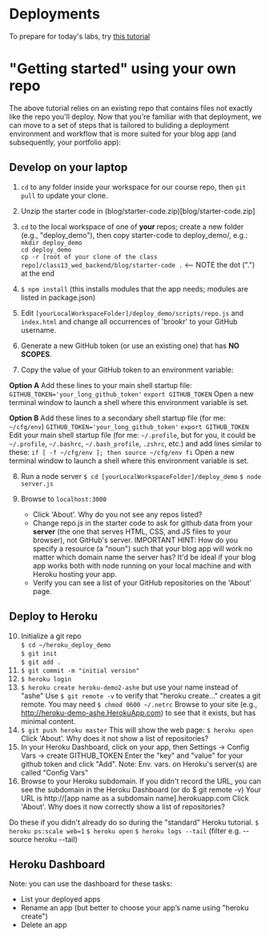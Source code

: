 # Deployments
To prepare for today's labs, try [this tutorial](https://devcenter.heroku.com/articles/getting-started-with-nodejs#deploy-the-app)

# "Getting started" using your own repo

The above tutorial relies on an existing repo that contains files not exactly like the repo you'll deploy. Now that you're familiar with that deployment, we can move to a set of steps that is tailored to buliding a deployment environment and workflow that is more suited for your blog app (and subsequently, your portfolio app):

## Develop on your laptop
1. `cd` to any folder inside your workspace for our course repo, then `git pull` to update your clone.
2. Unzip the starter code in (blog/starter-code.zip)[blog/starter-code.zip]
3. `cd` to the local workspace of one of **your** repos; create a new folder (e.g., "deploy_demo"), then copy starter-code to deploy_demo/, e.g.:<br>
   `mkdir deploy_demo`<br>
   `cd deploy_demo`<br>
   `cp -r [root of your clone of the class repo]/class13_wed_backend/blog/starter-code .` <-- NOTE the dot (".") at the end
4. `$ npm install` (this installs modules that the app needs; modules are listed in package.json)
5. Edit `[yourLocalWorkspaceFolder]/deploy_demo/scripts/repo.js` and `index.html` and change all occurrences of 'brookr' to your GitHub username.

6. Generate a new GitHub token (or use an existing one) that has **NO SCOPES**.

7. Copy the value of your GitHub token to an environment variable:

  **Option A**
  Add these lines to your main shell startup file:
    `GITHUB_TOKEN='your_long_github_token'`
    `export GITHUB_TOKEN`
  Open a new terminal window to launch a shell where this environment variable is set.

  **Option B**
  Add these lines to a secondary shell startup file (for me: `~/cfg/env`)
    `GITHUB_TOKEN='your_long_github_token'`
    `export GITHUB_TOKEN`
  Edit your main shell startup file (for me: `~/.profile`, but for you, it could be `~/.profile`, `~/.bashrc`, `~/.bash_profile`, `.zshrc`, etc.)
  and add lines similar to these:
    `if [ -f ~/cfg/env ]; then
      source ~/cfg/env
    fi`
  Open a new terminal window to launch a shell where this environment variable is set.

8. Run a node server
   `$ cd [yourLocalWorkspaceFolder]/deploy_demo`
   `$ node server.js`

9. Browse to `localhost:3000`
   - Click 'About'. Why do you not see any repos listed?
   - Change repo.js in the starter code to ask for github data from your **server** (the one that serves HTML, CSS, and JS files to your browser), not GitHub's server. IMPORTANT HINT: How do you specify a resource (a "noun") such that your blog app will work no matter which domain name the server has? It'd be ideal if your blog app works both with node running on your local machine and with Heroku hosting your app.
   - Verify you can see a list of your GitHub repositories on the 'About' page.

## Deploy to Heroku

10. Initialize a git repo<br>
   `$ cd ~/heroku_deploy_demo`<br>
   `$ git init`<br>
   `$ git add .`<br>
11. `$ git commit -m "initial version"`
12. `$ heroku login`
13. `$ heroku create heroku-demo2-ashe` but use your name instead of "ashe"
    Use `$ git remote -v` to verify that "heroku create..." creates a git remote.
    You may need `$ chmod 0600 ~/.netrc`
    Browse to your site (e.g., http://heroku-demo-ashe.HerokuApp.com) to see that it exists, but has minimal content.
14. `$ git push heroku master`
    This will show the web page: `$ heroku open`
    Click 'About'. Why does it not show a list of repositories?
15. In your Heroku Dashboard, click on your app, then
      Settings -> Config Vars -> create GITHUB_TOKEN
    Enter the "key" and "value" for your github token and click "Add".
    Note: Env. vars. on Heroku's server(s) are called "Config Vars"
16. Browse to your Heroku subdomain. If you didn't record the URL, you can see the subdomain in the Heroku Dashboard (or do $ git remote -v)
    Your URL is http://[app name as a subdomain name].herokuapp.com
    Click 'About'. Why does it now correctly show a list of repositories?

Do these if you didn't already do so during the "standard" Heroku tutorial.
  `$ heroku ps:scale web=1`
  `$ heroku open`
  `$ heroku logs --tail`  (filter e.g. --source heroku --tail)

## Heroku Dashboard
Note: you can use the dashboard for these tasks:
- List your deployed apps
- Rename an app (but better to choose your app’s name using "heroku create")
- Delete an app
